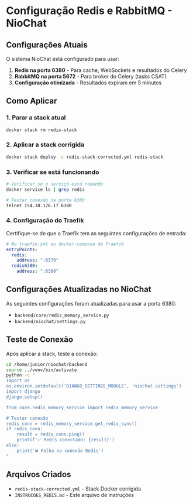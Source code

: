 # Configuração Redis e RabbitMQ - NioChat

## Configurações Atuais
O sistema NioChat está configurado para usar:

1. **Redis na porta 6380** - Para cache, WebSockets e resultados do Celery
2. **RabbitMQ na porta 5672** - Para broker do Celery (tasks CSAT)
3. **Configuração otimizada** - Resultados expiram em 5 minutos

## Como Aplicar

### 1. Parar a stack atual
```bash
docker stack rm redis-stack
```

### 2. Aplicar a stack corrigida
```bash
docker stack deploy -c redis-stack-corrected.yml redis-stack
```

### 3. Verificar se está funcionando
```bash
# Verificar se o serviço está rodando
docker service ls | grep redis

# Testar conexão na porta 6380
telnet 154.38.176.17 6380
```

### 4. Configuração do Traefik
Certifique-se de que o Traefik tem as seguintes configurações de entrada:

```yaml
# No traefik.yml ou docker-compose do Traefik
entryPoints:
  redis:
    address: ":6379"
  redis6380:
    address: ":6380"
```

## Configurações Atualizadas no NioChat

As seguintes configurações foram atualizadas para usar a porta 6380:

- `backend/core/redis_memory_service.py`
- `backend/niochat/settings.py`

## Teste de Conexão

Após aplicar a stack, teste a conexão:

```bash
cd /home/junior/niochat/backend
source ../venv/bin/activate
python -c "
import os
os.environ.setdefault('DJANGO_SETTINGS_MODULE', 'niochat.settings')
import django
django.setup()

from core.redis_memory_service import redis_memory_service

# Testar conexão
redis_conn = redis_memory_service.get_redis_sync()
if redis_conn:
    result = redis_conn.ping()
    print(f'✅ Redis conectado: {result}')
else:
    print('❌ Falha na conexão Redis')
"
```

## Arquivos Criados

- `redis-stack-corrected.yml` - Stack Docker corrigida
- `INSTRUCOES_REDIS.md` - Este arquivo de instruções

